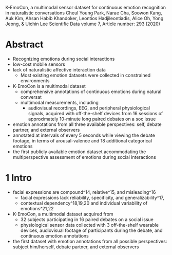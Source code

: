 K-EmoCon, a multimodal sensor dataset
  for continuous emotion recognition in naturalistic conversations
Cheul Young Park, Narae Cha, Soowon Kang, Auk Kim, Ahsan Habib Khandoker,
  Leontios Hadjileontiadis, Alice Oh, Yong Jeong, & Uichin Lee 
Scientific Data volume 7, Article number: 293 (2020)

# Abstract

* Recognizing emotions during social interactions
* low-cost mobile sensors
* lack of naturalistic affective interaction data
  * Most existing emotion datasets were collected in constrained environments
* K-EmoCon is a multimodal dataset 
  * comprehensive annotations of continuous emotions during natural conversat
  * multimodal measurements, including
    * audiovisual recordings, EEG, and peripheral physiological signals,
      acquired with off-the-shelf devices from
      16 sessions of approximately 10-minute long paired debates on a soc issue
* emotion annotations from all three available perspectives:
  self, debate partner, and external observers
* annotated at intervals of every 5 seconds while viewing the debate footage,
  in terms of arousal-valence and 18 additional categorical emotions
* the first publicly available emotion dataset accommodating the
  multiperspective assessment of emotions during social interactions

# 1 Intro

* facial expressions are compound^14, relative^15, and misleading^16
  * facial expressions lack reliability, specificity, and generalizability^17,
  * contextual dependency^18,19,20 and individual variability of emotions^21,22
* K-EmoCon, a multimodal dataset acquired from 
  * 32 subjects participating in 16 paired debates on a social issue
  * physiological sensor data collected with 3 off-the-shelf wearable devices,
    audiovisual footage of participants during the debate, and
    continuous emotion annotations
* the first dataset with emotion annotations from all possible perspectives: 
  subject him/herself, debate partner, and external observers
